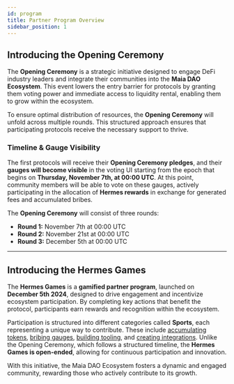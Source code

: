 ```yaml
---
id: program
title: Partner Program Overview
sidebar_position: 1
---
```


## **Introducing the Opening Ceremony**  

The **Opening Ceremony** is a strategic initiative designed to engage DeFi industry leaders and integrate their communities into the **Maia DAO Ecosystem**. This event lowers the entry barrier for protocols by granting them voting power and immediate access to liquidity rental, enabling them to grow within the ecosystem.  

To ensure optimal distribution of resources, the **Opening Ceremony** will unfold across multiple rounds. This structured approach ensures that participating protocols receive the necessary support to thrive.  

### **Timeline & Gauge Visibility**  

The first protocols will receive their **Opening Ceremony pledges**, and their **gauges will become visible** in the voting UI starting from the epoch that begins on **Thursday, November 7th, at 00:00 UTC**. At this point, community members will be able to vote on these gauges, actively participating in the allocation of **Hermes rewards** in exchange for generated fees and accumulated bribes.  

The **Opening Ceremony** will consist of three rounds:  

- **Round 1:** November 7th at 00:00 UTC  
- **Round 2:** November 21st at 00:00 UTC  
- **Round 3:** December 5th at 00:00 UTC  

---  

## **Introducing the Hermes Games**  

The **Hermes Games** is a **gamified partner program**, launched on **December 5th 2024**, designed to drive engagement and incentivize ecosystem participation. By completing key actions that benefit the protocol, participants earn rewards and recognition within the ecosystem.  

Participation is structured into different categories called **Sports**, each representing a unique way to contribute. These include [accumulating tokens](https://common.xyz/hermes-omnichain/discussion/14302-hip13-sport-specification-proposal-accumulating), [bribing gauges](https://common.xyz/hermes-omnichain/discussion/14193-hip12-sport-specification-proposal-bribing), [building tooling](https://common.xyz/hermes-omnichain/discussion/15413-hip17-sport-specification-proposal-tooling), and [creating integrations](https://common.xyz/hermes-omnichain/discussion/14398-hip16-sport-specification-proposal-integration). Unlike the Opening Ceremony, which follows a structured timeline, the **Hermes Games is open-ended**, allowing for continuous participation and innovation.  

With this initiative, the Maia DAO Ecosystem fosters a dynamic and engaged community, rewarding those who actively contribute to its growth.  
